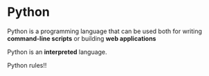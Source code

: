 # Python

Python is a programming language that can be used both for writing **command-line scripts** or building **web applications** 

Python is an **interpreted** language.
Python rules!!